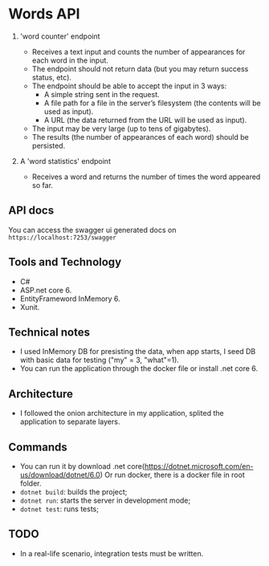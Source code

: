 # Words API

1. 'word counter' endpoint
    - Receives a text input and counts the number of appearances for each word in the input.
    - The endpoint should not return data (but you may return success status, etc).
    - The endpoint should be able to accept the input in 3 ways:
        - A simple string sent in the request.
        - A file path for a file in the server’s filesystem (the contents will be used as input).
        - A URL (the data returned from the URL will be used as input).
    - The input may be very large (up to tens of gigabytes).
    - The results (the number of appearances of each word) should be persisted.

2. A 'word statistics' endpoint
    - Receives a word and returns the number of times the word appeared so far.

## API docs

You can access the swagger ui generated docs on `https://localhost:7253/swagger`

## Tools and Technology

- C#
- ASP.net core 6.
- EntityFrameword InMemory 6.
- Xunit.

## Technical notes

- I used InMemory DB for presisting the data, when app starts, I seed DB with basic data for testing ("my" = 3, "what"=1).
- You can run the application through the docker file or install .net core 6.

## Architecture

- I followed the onion architecture in my application, splited the application to separate layers.

## Commands

- You can run it by download .net core(https://dotnet.microsoft.com/en-us/download/dotnet/6.0) Or run docker, there is a docker file in root folder.
- `dotnet build`: builds the project;
- `dotnet run`: starts the server in development mode;
- `dotnet test`: runs tests;

## TODO

- In a real-life scenario, integration tests must be written.
